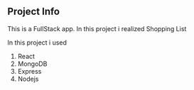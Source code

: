 ## Project Info

This is a FullStack app.
In this project i realized Shopping List

In this project i used

1. React
2. MongoDB
3. Express 
4. Nodejs